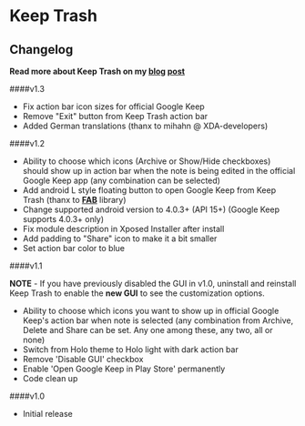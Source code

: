 Keep Trash
================

Changelog
----

**Read more about Keep Trash on my [blog](http://blog.shubhangrathore.com/) [post](http://blog.shubhangrathore.com/keep-trash/index.html)**


####v1.3

- Fix action bar icon sizes for official Google Keep
- Remove "Exit" button from Keep Trash action bar
- Added German translations (thanx to mihahn @ XDA-developers)



####v1.2

- Ability to choose which icons (Archive or Show/Hide checkboxes) should show up in action bar when the note is being edited in the official Google Keep app (any combination can be selected)
- Add android L style floating button to open Google Keep from Keep Trash (thanx to **[FAB](https://github.com/FaizMalkani/FloatingActionButton)** library)
- Change supported android version to 4.0.3+ (API 15+) (Google Keep supports 4.0.3+ only)
- Fix module description in Xposed Installer after install
- Add padding to "Share" icon to make it a bit smaller
- Set action bar color to blue



####v1.1

**NOTE** - If you have previously disabled the GUI in v1.0, uninstall and reinstall Keep Trash to enable the **new GUI** to see the customization options.

- Ability to choose which icons you want to show up in official Google Keep's action bar when note is selected (any combination from Archive, Delete and Share can be set. Any one among these, any two, all or none)
- Switch from Holo theme to Holo light with dark action bar
- Remove 'Disable GUI' checkbox
- Enable 'Open Google Keep in Play Store' permanently
- Code clean up


####v1.0

- Initial release
